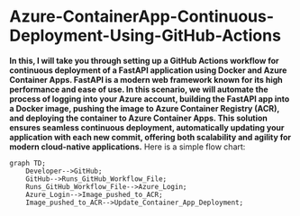 # Azure-ContainerApp-Continuous-Deployment-Using-GitHub-Actions

**In this, I will take you through setting up a GitHub Actions workflow for continuous deployment of a FastAPI application using Docker and Azure Container Apps. FastAPI is a modern web framework known for its high performance and ease of use. In this scenario, we will automate the process of logging into your Azure account, building the FastAPI app into a Docker image, pushing the image to Azure Container Registry (ACR), and deploying the container to Azure Container Apps. This solution ensures seamless continuous deployment, automatically updating your application with each new commit, offering both scalability and agility for modern cloud-native applications.**
Here is a simple flow chart:

```mermaid
graph TD;
    Developer-->GitHub;
    GitHub-->Runs_GitHub_Workflow_File;
    Runs_GitHub_Workflow_File-->Azure_Login;
    Azure_Login-->Image_pushed_to_ACR;
    Image_pushed_to_ACR-->Update_Container_App_Deployment;
```
